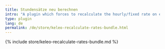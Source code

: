 ```yaml
---
title: Stundensätze neu berechnen
intro: "A plugin which forces to recalculate the hourly/fixed rate on every timesheet update"
type: plugin
lang: de
permalink: /de/store/keleo-recalculate-rates-bundle.html
---
```


{% include store/keleo-recalculate-rates-bundle.md %}
